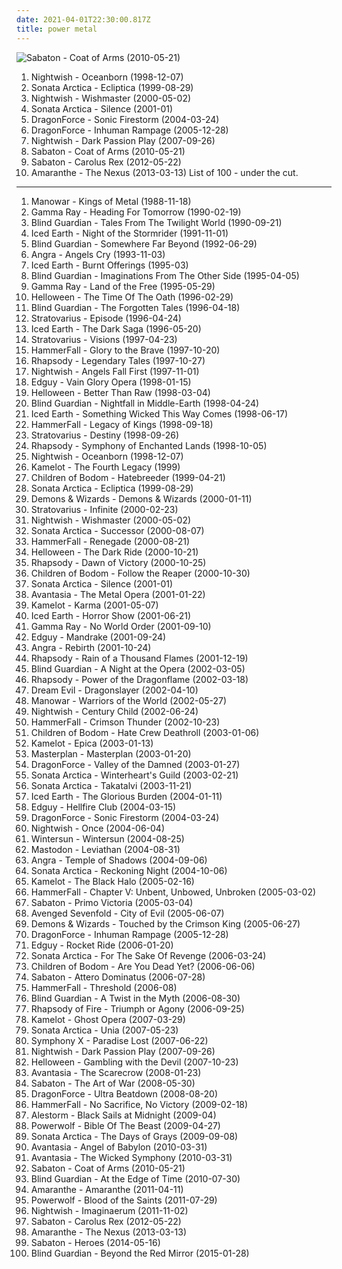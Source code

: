 ```yaml
---
date: 2021-04-01T22:30:00.817Z
title: power metal
---
```

![Sabaton - Coat of Arms (2010-05-21)](https://img.discogs.com/7-kMUmFdSyBS3gp0q5PgjHxrukA=/fit-in/310x300/filters:strip_icc():format(jpeg):mode_rgb():quality(90)/discogs-images/R-6408030-1418487180-9766.jpeg.jpg "Sabaton - Coat of Arms (2010-05-21)")
1. <span title="#symphonic_metal">Nightwish - Oceanborn (1998-12-07)</span>
2. <span title="#power_metal">Sonata Arctica - Ecliptica (1999-08-29)</span>
3. <span title="#symphonic_metal">Nightwish - Wishmaster (2000-05-02)</span>
4. <span title="#power_metal">Sonata Arctica - Silence (2001-01)</span>
5. <span title="#power_metal">DragonForce - Sonic Firestorm (2004-03-24)</span>
6. <span title="#power_metal">DragonForce - Inhuman Rampage (2005-12-28)</span>
7. <span title="#symphonic_metal">Nightwish - Dark Passion Play (2007-09-26)</span>
8. <span title="#power_metal">Sabaton - Coat of Arms (2010-05-21)</span>
9. <span title="#power_metal">Sabaton - Carolus Rex (2012-05-22)</span>
10. <span title="#2013 #power_metal">Amaranthe - The Nexus (2013-03-13)</span>
List of 100 - under the cut.
<!-- more -->
-----
1. <span title="#heavy_metal">Manowar - Kings of Metal (1988-11-18)</span>
2. <span title="#power_metal">Gamma Ray - Heading For Tomorrow (1990-02-19)</span>
3. <span title="#power_metal">Blind Guardian - Tales From The Twilight World (1990-09-21)</span>
4. <span title="#power_metal #heavy_metal #thrash_metal">Iced Earth - Night of the Stormrider (1991-11-01)</span>
5. <span title="#power_metal">Blind Guardian - Somewhere Far Beyond (1992-06-29)</span>
6. <span title="#power_metal">Angra - Angels Cry (1993-11-03)</span>
7. <span title="#power_metal #heavy_metal">Iced Earth - Burnt Offerings (1995-03)</span>
8. <span title="#power_metal">Blind Guardian - Imaginations From The Other Side (1995-04-05)</span>
9. <span title="#power_metal">Gamma Ray - Land of the Free (1995-05-29)</span>
10. <span title="#power_metal">Helloween - The Time Of The Oath (1996-02-29)</span>
11. <span title="#power_metal">Blind Guardian - The Forgotten Tales (1996-04-18)</span>
12. <span title="#power_metal">Stratovarius - Episode (1996-04-24)</span>
13. <span title="#power_metal">Iced Earth - The Dark Saga (1996-05-20)</span>
14. <span title="#power_metal">Stratovarius - Visions (1997-04-23)</span>
15. <span title="#power_metal">HammerFall - Glory to the Brave (1997-10-20)</span>
16. <span title="#power_metal #symphonic_metal">Rhapsody - Legendary Tales (1997-10-27)</span>
17. <span title="#symphonic_metal">Nightwish - Angels Fall First (1997-11-01)</span>
18. <span title="#power_metal">Edguy - Vain Glory Opera (1998-01-15)</span>
19. <span title="#power_metal">Helloween - Better Than Raw (1998-03-04)</span>
20. <span title="#power_metal">Blind Guardian - Nightfall in Middle-Earth (1998-04-24)</span>
21. <span title="#power_metal #heavy_metal">Iced Earth - Something Wicked This Way Comes (1998-06-17)</span>
22. <span title="#power_metal">HammerFall - Legacy of Kings (1998-09-18)</span>
23. <span title="#power_metal">Stratovarius - Destiny (1998-09-26)</span>
24. <span title="#power_metal #symphonic_metal">Rhapsody - Symphony of Enchanted Lands (1998-10-05)</span>
25. <span title="#symphonic_metal">Nightwish - Oceanborn (1998-12-07)</span>
26. <span title="#power_metal">Kamelot - The Fourth Legacy (1999)</span>
27. <span title="#melodic_death_metal">Children of Bodom - Hatebreeder (1999-04-21)</span>
28. <span title="#power_metal">Sonata Arctica - Ecliptica (1999-08-29)</span>
29. <span title="#power_metal">Demons & Wizards - Demons & Wizards (2000-01-11)</span>
30. <span title="#power_metal">Stratovarius - Infinite (2000-02-23)</span>
31. <span title="#symphonic_metal">Nightwish - Wishmaster (2000-05-02)</span>
32. <span title="#power_metal">Sonata Arctica - Successor (2000-08-07)</span>
33. <span title="#power_metal">HammerFall - Renegade (2000-08-21)</span>
34. <span title="#power_metal">Helloween - The Dark Ride (2000-10-21)</span>
35. <span title="#power_metal #symphonic_metal">Rhapsody - Dawn of Victory (2000-10-25)</span>
36. <span title="#melodic_death_metal">Children of Bodom - Follow the Reaper (2000-10-30)</span>
37. <span title="#power_metal">Sonata Arctica - Silence (2001-01)</span>
38. <span title="#power_metal #symphonic_metal">Avantasia - The Metal Opera (2001-01-22)</span>
39. <span title="#power_metal">Kamelot - Karma (2001-05-07)</span>
40. <span title="#power_metal">Iced Earth - Horror Show (2001-06-21)</span>
41. <span title="#power_metal">Gamma Ray - No World Order (2001-09-10)</span>
42. <span title="#power_metal">Edguy - Mandrake (2001-09-24)</span>
43. <span title="#power_metal">Angra - Rebirth (2001-10-24)</span>
44. <span title="#power_metal #symphonic_metal">Rhapsody - Rain of a Thousand Flames (2001-12-19)</span>
45. <span title="#power_metal">Blind Guardian - A Night at the Opera (2002-03-05)</span>
46. <span title="#power_metal #symphonic_metal">Rhapsody - Power of the Dragonflame (2002-03-18)</span>
47. <span title="#power_metal #heavy_metal">Dream Evil - Dragonslayer (2002-04-10)</span>
48. <span title="#heavy_metal">Manowar - Warriors of the World (2002-05-27)</span>
49. <span title="#symphonic_metal">Nightwish - Century Child (2002-06-24)</span>
50. <span title="#power_metal #heavy_metal">HammerFall - Crimson Thunder (2002-10-23)</span>
51. <span title="#melodic_death_metal">Children of Bodom - Hate Crew Deathroll (2003-01-06)</span>
52. <span title="#power_metal">Kamelot - Epica (2003-01-13)</span>
53. <span title="#power_metal">Masterplan - Masterplan (2003-01-20)</span>
54. <span title="#power_metal">DragonForce - Valley of the Damned (2003-01-27)</span>
55. <span title="#power_metal">Sonata Arctica - Winterheart's Guild (2003-02-21)</span>
56. <span title="#power_metal">Sonata Arctica - Takatalvi (2003-11-21)</span>
57. <span title="#power_metal #heavy_metal">Iced Earth - The Glorious Burden (2004-01-11)</span>
58. <span title="#power_metal">Edguy - Hellfire Club (2004-03-15)</span>
59. <span title="#power_metal">DragonForce - Sonic Firestorm (2004-03-24)</span>
60. <span title="#symphonic_metal">Nightwish - Once (2004-06-04)</span>
61. <span title="#melodic_death_metal">Wintersun - Wintersun (2004-08-25)</span>
62. <span title="#whalecore #progressive_metal #sludge_metal">Mastodon - Leviathan (2004-08-31)</span>
63. <span title="#power_metal">Angra - Temple of Shadows (2004-09-06)</span>
64. <span title="#power_metal">Sonata Arctica - Reckoning Night (2004-10-06)</span>
65. <span title="#power_metal">Kamelot - The Black Halo (2005-02-16)</span>
66. <span title="#power_metal">HammerFall - Chapter V: Unbent, Unbowed, Unbroken (2005-03-02)</span>
67. <span title="#power_metal">Sabaton - Primo Victoria (2005-03-04)</span>
68. <span title="#metal #hard_rock">Avenged Sevenfold - City of Evil (2005-06-07)</span>
69. <span title="#power_metal">Demons & Wizards - Touched by the Crimson King (2005-06-27)</span>
70. <span title="#power_metal">DragonForce - Inhuman Rampage (2005-12-28)</span>
71. <span title="#power_metal">Edguy - Rocket Ride (2006-01-20)</span>
72. <span title="#power_metal">Sonata Arctica - For The Sake Of Revenge (2006-03-24)</span>
73. <span title="#melodic_death_metal">Children of Bodom - Are You Dead Yet? (2006-06-06)</span>
74. <span title="#power_metal">Sabaton - Attero Dominatus (2006-07-28)</span>
75. <span title="#power_metal">HammerFall - Threshold (2006-08)</span>
76. <span title="#power_metal">Blind Guardian - A Twist in the Myth (2006-08-30)</span>
77. <span title="#symphonic_metal #epic_metal #power_metal">Rhapsody of Fire - Triumph or Agony (2006-09-25)</span>
78. <span title="#power_metal #symphonic_metal">Kamelot - Ghost Opera (2007-03-29)</span>
79. <span title="#power_metal">Sonata Arctica - Unia (2007-05-23)</span>
80. <span title="#progressive_metal">Symphony X - Paradise Lost (2007-06-22)</span>
81. <span title="#symphonic_metal">Nightwish - Dark Passion Play (2007-09-26)</span>
82. <span title="#power_metal">Helloween - Gambling with the Devil (2007-10-23)</span>
83. <span title="#power_metal">Avantasia - The Scarecrow (2008-01-23)</span>
84. <span title="#power_metal">Sabaton - The Art of War (2008-05-30)</span>
85. <span title="#power_metal">DragonForce - Ultra Beatdown (2008-08-20)</span>
86. <span title="#power_metal #heavy_metal">HammerFall - No Sacrifice, No Victory (2009-02-18)</span>
87. <span title="#folk_metal #power_metal #pirate_metal">Alestorm - Black Sails at Midnight (2009-04)</span>
88. <span title="#power_metal">Powerwolf - Bible Of The Beast (2009-04-27)</span>
89. <span title="#progressive_metal #symphonic_metal #power_metal">Sonata Arctica - The Days of Grays (2009-09-08)</span>
90. <span title="#power_metal">Avantasia - Angel of Babylon (2010-03-31)</span>
91. <span title="#power_metal">Avantasia - The Wicked Symphony (2010-03-31)</span>
92. <span title="#power_metal">Sabaton - Coat of Arms (2010-05-21)</span>
93. <span title="#power_metal">Blind Guardian - At the Edge of Time (2010-07-30)</span>
94. <span title="#melodic_death_metal #modern_metal #power_metal">Amaranthe - Amaranthe (2011-04-11)</span>
95. <span title="#power_metal">Powerwolf - Blood of the Saints (2011-07-29)</span>
96. <span title="#symphonic_metal">Nightwish - Imaginaerum (2011-11-02)</span>
97. <span title="#power_metal">Sabaton - Carolus Rex (2012-05-22)</span>
98. <span title="#2013 #power_metal">Amaranthe - The Nexus (2013-03-13)</span>
99. <span title="#power_metal">Sabaton - Heroes (2014-05-16)</span>
100. <span title="#power_metal">Blind Guardian - Beyond the Red Mirror (2015-01-28)</span>
